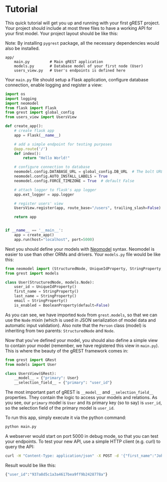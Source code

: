 # Tutorial

This quick tutorial will get you up and running with your first gREST project. Your project should include at most three files to have a working API for your first model. Your project layout should be like this:

Note: By installing `pygrest` package, all the necessary dependencies would also be installed.

```
app/
    main.py         # Main gREST application
    models.py       # Database model of your first node (User)
    users_view.py   # User's endpoints is defined here
```

Your `main.py` file should setup a Flask application, configure database connection, enable logging and register a view:

```python
import os
import logging
import neomodel
from flask import Flask
from grest import global_config
from users_view import UsersView

def create_app():
    # create flask app
    app = Flask(__name__)

    # add a simple endpoint for testing purposes
    @app.route('/')
    def index():
        return "Hello World!"

    # configure connection to database
    neomodel.config.DATABASE_URL = global_config.DB_URL  # The bolt URL of your Neo4j instance
    neomodel.config.AUTO_INSTALL_LABELS = True
    neomodel.config.FORCE_TIMEZONE = True  # default False

    # attach logger to flask's app logger
    app.ext_logger = app.logger

    # register users' view
    UsersView.register(app, route_base="/users", trailing_slash=False)

    return app


if __name__ == '__main__':
    app = create_app()
    app.run(host="localhost", port=5000)
```

Next you should define your models with [Neomodel](http://neomodel.readthedocs.io/en/latest/getting_started.html#definition) syntax. Neomodel is easier to use than other ORMs and drivers. Your `models.py` file would be like this:

```python
from neomodel import (StructuredNode, UniqueIdProperty, StringProperty, BooleanProperty)
from grest import models

class User(StructuredNode, models.Node):
    user_id = UniqueIdProperty()
    first_name = StringProperty()
    last_name = StringProperty()
    email = StringProperty()
    is_enabled = BooleanProperty(default=False)
```

As you can see, we have imported `Node` from `grest.models`, so that we can use the `Node` mixin (which is used in JSON serialization of model data and automatic input validation). Also note that the `Person` class (model) is inheriting from two parents: `StructuredNode` and `Node`.

Now that you've defined your model, you should also define a simple view to contain your model (remember, we have registered this view in `main.py`). This is where the beauty of the gREST framework comes in:

```python
from grest import GRest
from models import User

class UsersView(GRest):
    __model__ = {"primary": User}
    __selection_field__ = {"primary": "user_id"}
```

The most important part of gREST is `__model__` and `__selection_field__` properties. They contain the logic to access your models and relations. As you see, our `primary` model is `User` and its primary key (so to say) is `user_id`, so the selection field of the primary model is `user_id`.

To run this app, simply execute it via the python command:

```bash
python main.py
```

A webserver would start on port 5000 in debug mode, so that you can test your endpoints. To test your new API, use a simple HTTP client (e.g. curl) to query the API:

```bash
curl -H "Content-Type: application/json" -X POST -d '{"first_name":"John","last_name":"Doe","email":"johndoe@example.com"}' http://localhost:5000/users
```

Result would be like this:
```bash
{"user_id":"937a8d5c1a3a4617bea9ff9b2428778a"}
```
